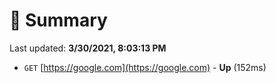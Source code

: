 # 📖 Summary
Last updated: **3/30/2021, 8:03:13 PM**

- `GET` [https://google.com](https://google.com) - **Up** (152ms)
